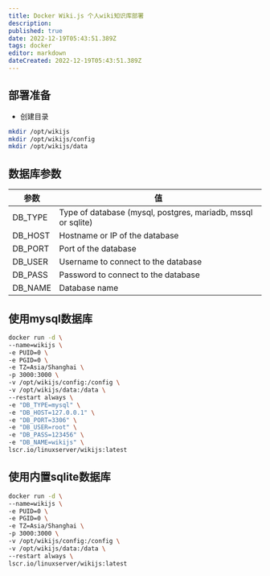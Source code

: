 ```yaml
---
title: Docker Wiki.js 个人wiki知识库部署
description: 
published: true
date: 2022-12-19T05:43:51.389Z
tags: docker
editor: markdown
dateCreated: 2022-12-19T05:43:51.389Z
---
```


## 部署准备
* 创建目录
```bash
mkdir /opt/wikijs
mkdir /opt/wikijs/config
mkdir /opt/wikijs/data
```

## 数据库参数
| 参数    | 值                                                           |
| ------- | ------------------------------------------------------------ |
| DB_TYPE | Type of database (mysql, postgres, mariadb, mssql or sqlite) |
| DB_HOST | Hostname or IP of the database                               |
| DB_PORT | Port of the database                                         |
| DB_USER | Username to connect to the database                          |
| DB_PASS | Password to connect to the database                          |
| DB_NAME | Database name                                                |

## 使用mysql数据库
```bash
docker run -d \
--name=wikijs \
-e PUID=0 \
-e PGID=0 \
-e TZ=Asia/Shanghai \
-p 3000:3000 \
-v /opt/wikijs/config:/config \
-v /opt/wikijs/data:/data \
--restart always \
-e "DB_TYPE=mysql" \
-e "DB_HOST=127.0.0.1" \
-e "DB_PORT=3306" \
-e "DB_USER=root" \
-e "DB_PASS=123456" \
-e "DB_NAME=wikijs" \
lscr.io/linuxserver/wikijs:latest
```

## 使用内置sqlite数据库
```bash
docker run -d \
--name=wikijs \
-e PUID=0 \
-e PGID=0 \
-e TZ=Asia/Shanghai \
-p 3000:3000 \
-v /opt/wikijs/config:/config \
-v /opt/wikijs/data:/data \
--restart always \
lscr.io/linuxserver/wikijs:latest
```


